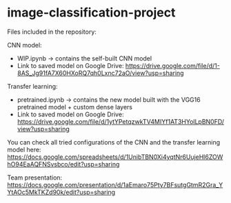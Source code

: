 # image-classification-project

Files included in the repository:

CNN model:
- WIP.ipynb -> contains the self-built CNN model
- Link to saved model on Google Drive: https://drive.google.com/file/d/1-8AS_Jg91fA7X60HXoRQ7qh0Lxnc72aO/view?usp=sharing

Transfer learning:
- pretrained.ipynb -> contains the new model built with the VGG16 pretrained model + custom dense layers
- Link to saved model on Google Drive: https://drive.google.com/file/d/1ytYPetqzwkTV4MIYf1AT3HYolLpBN0FD/view?usp=sharing

You can check all tried configurations of the CNN and the transfer learning model here: https://docs.google.com/spreadsheets/d/1UnibTBN0Xi4yqtNr6UujeHl6ZOWhO94EaAQFNSvsbco/edit?usp=sharing

Team presentation: https://docs.google.com/presentation/d/1aEmaro75Pty7BFsutgGtmR2Gra_YYtAOc5MkTKZd90k/edit?usp=sharing
